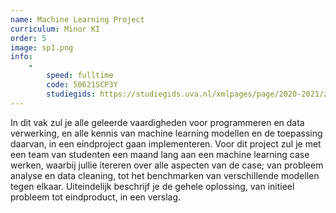 ```yaml
---
name: Machine Learning Project
curriculum: Minor KI
order: 5
image: sp1.png
info:
    -
        speed: fulltime
        code: 50621SCP3Y
        studiegids: https://studiegids.uva.nl/xmlpages/page/2020-2021/zoek-vak/vak/82348
---
```


In dit vak zul je alle geleerde vaardigheden voor programmeren en data verwerking, en alle kennis van machine learning modellen en de toepassing daarvan, in een eindproject gaan implementeren. Voor dit project zul je met een team van studenten een maand lang aan een machine learning case werken, waarbij jullie itereren over alle aspecten van de case; van probleem analyse en data cleaning, tot het benchmarken van verschillende modellen tegen elkaar. Uiteindelijk beschrijf je de gehele oplossing, van initieel probleem tot eindproduct, in een verslag.